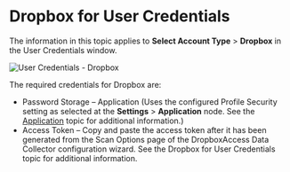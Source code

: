 # Dropbox for User Credentials

The information in this topic applies to **Select Account Type** > **Dropbox** in the User
Credentials window.

![User Credentials - Dropbox](/img/product_docs/accessanalyzer/11.6/accessanalyzer/admin/settings/connection/profile/dropbox.webp)

The required credentials for Dropbox are:

- Password Storage – Application (Uses the configured Profile Security setting as selected at the
  **Settings** > **Application** node. See the
  [Application](/docs/accessanalyzer/11.6/admin/settings/application/overview.md)
  topic for additional information.)
- Access Token – Copy and paste the access token after it has been generated from the Scan Options
  page of the DropboxAccess Data Collector configuration wizard. See the Dropbox for User
  Credentials topic for additional information.

